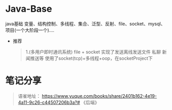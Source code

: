 # Java-Base

java基础 变量、结构控制、多线程、集合、泛型、反射、file、socket、mysql、项目(一个大阶段一个)....

* 推荐

  > 1.(多用户即时通讯系统) file + socket 实现了发送离线发送文件 私聊 新闻推送等 使用了socket(tcp)+多线程+oop，在socketProject下

# 笔记分享

> 语雀地址： https://www.yuque.com/books/share/2401b162-4e19-4a11-9c26-c44507206b3a?# 《后端》

[//]: # (<img src='' alt="路线图"/>)